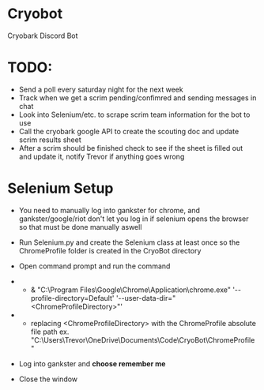 # Cryobot
Cryobark Discord Bot

# TODO:
- Send a poll every saturday night for the next week
- Track when we get a scrim pending/confimred and sending messages in chat
- Look into Selenium/etc. to scrape scrim team information for the bot to use
- Call the cryobark google API to create the scouting doc and update scrim results sheet
- After a scrim should be finished check to see if the sheet is filled out and update it, notify Trevor if anything goes wrong

# Selenium Setup
- You need to manually log into gankster for chrome, and gankster/google/riot don't let you log in if selenium opens the browser so that must be done manually aswell
- Run Selenium.py and create the Selenium class at least once so the ChromeProfile folder is created in the CryoBot directory
- Open command prompt and run the command 
- - & "C:\Program Files\Google\Chrome\Application\chrome.exe" '--profile-directory=Default' '--user-data-dir="<ChromeProfileDirectory\>"' 
- - replacing <ChromeProfileDirectory\> with the ChromeProfile absolute file path ex. "C:\Users\Trevor\OneDrive\Documents\Code\CryoBot\ChromeProfile"

- Log into gankster and **choose remember me**
- Close the window
